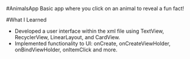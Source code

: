 #AnimalsApp 
Basic app where you click on an animal to reveal a fun fact!

#What I Learned
* Developed a user interface within the xml file using TextView, RecyclerView, LinearLayout, and CardView.
* Implemented functionality to UI: onCreate, onCreateViewHolder, onBindViewHolder, onItemClick and more.
